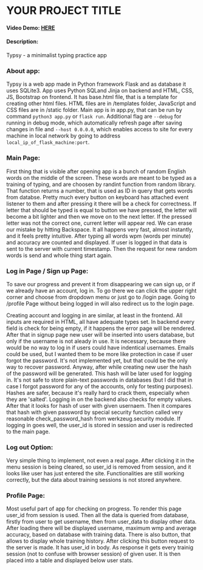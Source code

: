 # YOUR PROJECT TITLE
#### Video Demo:  [HERE](https://www.youtube.com/watch?v=KgXuv5290oQ)
#### Description:
Typsy - a minimalist typing practice app

### About app:
Typsy is a web app made in Python framework Flask and as database it uses SQLite3.
App uses Python SQLand Jinja on backend and HTML, CSS, JS, Bootstrap on frontend.
It has base.html file, that is a template for creating other html files.
HTML files are in /templates folder, JavaScript and CSS files are in /static folder.
Main app is in app.py, that can be run by command `python3 app.py` or `flask run`.
Additional flag are `--debug` for running in debug mode, which automatically refresh page after saving changes in file and `--host 0.0.0.0`, which enables access to site for every machine in local network by going to address `local_ip_of_flask_machine:port`.


### Main Page:
First thing that is visible after opening app is a bunch of random English words on the middle of the screen. These words are meant to be typed as a training of typing, and are choosen by randint function from random library. That function returns a number, that is used as ID in query that gets words from databse.
Pretty much every button on keyboard has attached event listener to them and after pressing it there will be a check for correctness. If letter that should be typed is equal to button we have pressed, the letter will become a bit lighter and then we move on to the next letter. If the pressed letter was not the correct one, current letter will appear red. We can erase our mistake by hitting Backspace.
It all happens very fast, almost instantly, and it feels pretty intuitive.
After typing all words wpm (words per minute) and accuracy are counted and displayed. If user is logged in that data is sent to the server with current timestamp. Then the request for new random words is send and whole thing start again.


### Log in Page / Sign up Page:
To save our progress and prevent it from disappearing we can sign up, or if we already have an account, log in. To go there we can click the upper right corner and choose from dropdown menu or just go to /login page. Going to /profile Page without being logged in will also redirect us to the login page.

Creating account and logging in are similar, at least in the frontend. All inputs are required in HTML, all have adequate types set. In backend every field is check for being empty, if it happens the error page will be rendered. After that in signup page new user will be inserted into users database, but only if the username is not aleady in use. It is necessary, because there would be no way to log in if users could have indentical usernames. Emails could be used, but I wanted them to be more like protection in case if user forgot the password. It's not implemented yet, but that could be the only way to recover password. Anyway, after while creating new user the hash of the password will be generated. This hash will be later used for logging in. It's not safe to store plain-text passwords in databases (but I did that in case I forgot password for any of the accounts, only for testing purposes). Hashes are safer, because it's really hard to crack them, especially when they are 'salted'.
Logging in on the backend also checks for empty values. After that it looks for hash of user with given usernaem. Then it compares that hash with given password by special security function called very reasonable check_password_hash from werkzeug.security module. If logging in goes well, the user_id is stored in session and user is redirected to the main page.

### Log out Option:
Very simple thing to implement, not even a real page. After clicking it in the menu session is being cleared, so user_id is removed from session, and it looks like user has just entered the site. Functionalities are still working correctly, but the data about training sessions is not stored anywhere.

### Profile Page:
Most useful part of app for checking on progress. To render this page user_id from session is used. Then all the data is queried from database, firstly from user to get username, then from user_data to display other data. After loading there will be displayed username, maximum wmp and average accuracy, based on database with training data. There is also button, that allows to display whole training history. After clicking this button request to the server is made. It has user_id in body. As response it gets every trainig session (not to confuse with browser session) of given user. It is then placed into a table and displayed below user stats.
